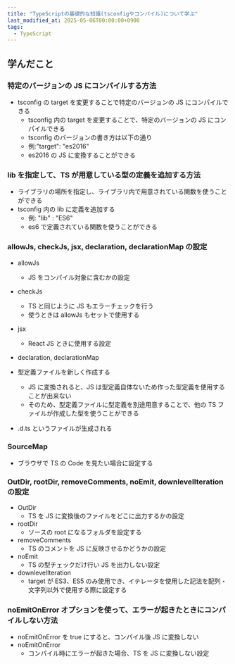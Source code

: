 ```yaml
---
title: "TypeScriptの基礎的な知識(tsconfigやコンパイル)について学ぶ"
last_modified_at: 2025-05-06T00:00:00+0900
tags:
  - TypeScript
---
```


## 学んだこと

### 特定のバージョンの JS にコンパイルする方法

- tsconfig の target を変更することで特定のバージョンの JS にコンパイルできる
  - tsconfig 内の target を変更することで、特定のバージョンの JS にコンパイルできる
  - tsconfig のバージョンの書き方は以下の通り
  - 例:"target": "es2016"
  - es2016 の JS に変換することができる

### lib を指定して、TS が用意している型の定義を追加する方法

- ライブラリの場所を指定し、ライブラリ内で用意されている関数を使うことができる
- tsconfig 内の lib に定義を追加する
  - 例: "lib" : "ES6"
  - es6 で定義されている関数を使うことができる

### allowJs, checkJs, jsx, declaration, declarationMap の設定

- allowJs
  - JS をコンパイル対象に含むかの設定
- checkJs
  - TS と同じように JS もエラーチェックを行う
  - 使うときは allowJs もセットで使用する
- jsx
  - React JS ときに使用する設定
- declaration, declarationMap

- 型定義ファイルを新しく作成する
  - JS に変換されると、JS は型定義自体ないため作った型定義を使用することが出来ない
  - そのため、型定義ファイルに型定義を別途用意することで、他の TS ファイルが作成した型を使うことができる
- .d.ts というファイルが生成される

### SourceMap

- ブラウザで TS の Code を見たい場合に設定する

### OutDir, rootDir, removeComments, noEmit, downlevellteration の設定

- OutDir
  - TS を JS に変換後のファイルをどこに出力するかの設定
- rootDir
  - ソースの root になるフォルダを設定する
- removeComments
  - TS のコメントを JS に反映させるかどうかの設定
- noEmit
  - TS の型チェックだけ行い JS を出力しない設定
- downlevellteration
  - target が ES3、ES5 のみ使用でき、イテレータを使用した記法を配列・文字列以外で使用する際に設定する

### noEmitOnError オプションを使って、エラーが起きたときにコンパイルしない方法

- noEmitOnError を true にすると、コンパイル後 JS に変換しない
- noEmitOnError
  - コンパイル時にエラーが起きた場合、TS を JS に変換しない設定
